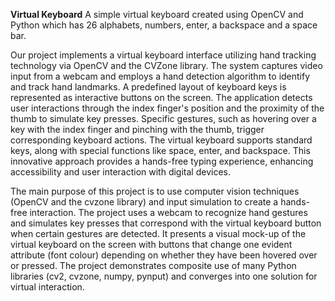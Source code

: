 **Virtual Keyboard**
A simple virtual keyboard created using OpenCV and Python which has 26 alphabets, numbers, enter, a backspace and a space bar.

Our project implements a virtual keyboard interface utilizing hand tracking technology via 
OpenCV and the CVZone library. The system captures video input from a webcam and employs a hand 
detection algorithm to identify and track hand landmarks. A predefined layout of keyboard keys is 
represented as interactive buttons on the screen. The application detects user interactions through the 
index finger's position and the proximity of the thumb to simulate key presses. Specific gestures, such 
as hovering over a key with the index finger and pinching with the thumb, trigger corresponding 
keyboard actions. The virtual keyboard supports standard keys, along with special functions like space, 
enter, and backspace. This innovative approach provides a hands-free typing experience, enhancing 
accessibility and user interaction with digital devices.

The main purpose of this project is to use computer vision techniques (OpenCV and the 
cvzone library) and input simulation to create a hands-free interaction. The project uses a 
webcam to recognize hand gestures and simulates key presses that correspond with the virtual 
keyboard button when certain gestures are detected. It presents a visual mock-up of the virtual 
keyboard on the screen with buttons that change one evident attribute (font colour) depending 
on whether they have been hovered over or pressed. The project demonstrates composite use 
of many Python libraries (cv2, cvzone, numpy, pynput) and converges into one solution for 
virtual interaction.
